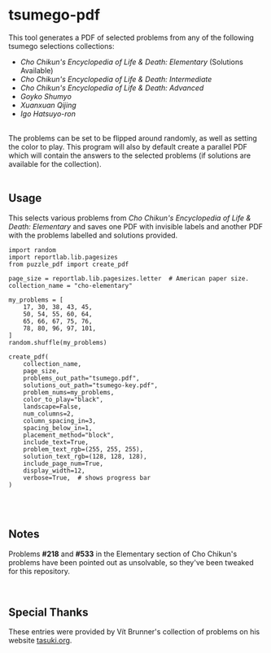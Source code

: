 # tsumego-pdf
This tool generates a PDF of selected problems from any of the following tsumego selections collections:
  - *Cho Chikun's Encyclopedia of Life &amp; Death: Elementary* (Solutions Available)
  - *Cho Chikun's Encyclopedia of Life &amp; Death: Intermediate*
  - *Cho Chikun's Encyclopedia of Life &amp; Death: Advanced*
  - *Goyko Shumyo*
  - *Xuanxuan Qijing*
  - *Igo Hatsuyo-ron*
<br>
The problems can be set to be flipped around randomly, as well as setting the color to play. This program will also by default create a parallel PDF which will contain the answers to the selected problems (if solutions are available for the collection).

<br>
<br>

## Usage
This selects various problems from *Cho Chikun's Encyclopedia of Life &amp; Death: Elementary* and saves one PDF with invisible labels and another PDF with the problems labelled and solutions provided.

```
import random
import reportlab.lib.pagesizes
from puzzle_pdf import create_pdf

page_size = reportlab.lib.pagesizes.letter  # American paper size.
collection_name = "cho-elementary"

my_problems = [
    17, 30, 38, 43, 45,
    50, 54, 55, 60, 64,
    65, 66, 67, 75, 76,
    78, 80, 96, 97, 101,
]
random.shuffle(my_problems)

create_pdf(
    collection_name,
    page_size,
    problems_out_path="tsumego.pdf",
    solutions_out_path="tsumego-key.pdf",
    problem_nums=my_problems,
    color_to_play="black",
    landscape=False,
    num_columns=2,
    column_spacing_in=3,
    spacing_below_in=1,
    placement_method="block",
    include_text=True,
    problem_text_rgb=(255, 255, 255),
    solution_text_rgb=(128, 128, 128),
    include_page_num=True,
    display_width=12,
    verbose=True,  # shows progress bar
)
```

<br>
<br>

## Notes
Problems **#218** and **#533** in the Elementary section of Cho Chikun's problems have been pointed out as unsolvable, so they've been tweaked for this repository.

<br>

## Special Thanks
These entries were provided by Vít Brunner's collection of problems on his website [tasuki.org](https://tsumego.tasuki.org/).
